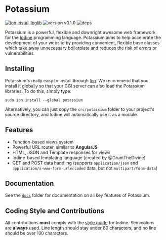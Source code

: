 # Potassium

[![ion install loglib](https://img.shields.io/badge/ion%20install-potassium-blue.svg)](https://github.com/IodineLang/Ion)
![version v0.1.0](https://img.shields.io/badge/version-v0.1.0-blue.svg)
![deps](https://img.shields.io/badge/dependencies-loglib%20v0.1.0-blue.svg)

Potassium is a powerful, flexible and downright awesome web framework for the [Iodine](https://github.com/IodineLang/Iodine)
programming language. Potassium aims to help accelerate the development of your website by providing convenient, flexible base 
classes which take away unnecessary boilerplate and reduces the risk of errors or vulnerabilities.

## Installing
Potassium's really easy to install through [Ion](https://github.com/IodineLang/Ion). We recommend that you install it globally 
so that your CGI server can also load the Potassium libraries. To do this, simply type:

    sudo ion install --global potassium

Alternatively, you can just copy the `src/potassium` folder to your project's source directory, and Iodine will automatically 
use it as a module.

## Features
- Function-based views system
- Powerful URL router, similar to **AngularJS**
- HTML, JSON and Template responses for views
- Iodine-based templating language (created by @GruntTheDivine)
- GET and POST data handling (supports `application/json` and `application/x-www-form-urlencoded` data, but not `multipart/form-data`)

## Documentation
See the [`docs`](https://github.com/IodineLang/Potassium/tree/master/docs) folder for documentation on all key features of 
Potassium. 

## Coding Style and Contributions
All contributions **must** comply with the [style guide](https://github.com/IodineLang/Iodine/wiki/Aurora01's-Style-Guide)
for Iodine. Semicolons are **always** used. Line length should stay under 80 characters, and no line should be over 100 
characters.
